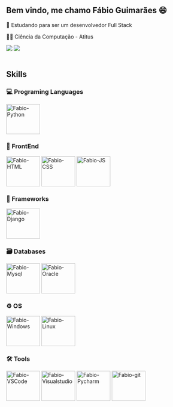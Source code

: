 ## Bem vindo, me chamo Fábio Guimarães 😄

<div>
  <p> 📘 Estudando para ser um desenvolvedor Full Stack</p>
  <p> 👨‍🎓 Ciência da Computação - Atitus</p>
</div>

<div>
  <a href="https://www.linkedin.com/in/f%C3%A1bio-guimar%C3%A3es-294ba9154/" target="_blank"><img src="https://img.shields.io/badge/-LinkedIn-%230077B5?style=for-the-badge&logo=linkedin&logoColor=white" target="_blank"></a> 
  <a href="https://instagram.com/fabio_guimaaraes" target="_blank"><img src="https://img.shields.io/badge/-Instagram-%23E4405F?style=for-the-badge&logo=instagram&logoColor=white" target="_blank"></a>
</div>

<div style="display: inline_block"><br>
  <h2>Skills</h2>
  <h3> 💻 Programing Languages </h3>
  <img align="center" alt="Fabio-Python" height="80" width="90" src="https://cdn.jsdelivr.net/gh/devicons/devicon@latest/icons/python/python-original.svg">

  <h3> 📱 FrontEnd </h3>
  <img align="center" alt="Fabio-HTML" height="80" width="90" src="https://cdn.jsdelivr.net/gh/devicons/devicon@latest/icons/html5/html5-original.svg">
  <img align="center" alt="Fabio-CSS" height="80" width="90" src="https://cdn.jsdelivr.net/gh/devicons/devicon@latest/icons/css3/css3-original.svg">
  <img align="center" alt="Fabio-JS" height="80" width="90" src="https://cdn.jsdelivr.net/gh/devicons/devicon@latest/icons/javascript/javascript-plain.svg">
  
  <h3> 📂 Frameworks </h3>
  <img align="center" alt="Fabio-Django" height="80" width="90" src="https://cdn.jsdelivr.net/gh/devicons/devicon@latest/icons/django/django-plain.svg">

  <h3> 🗃 Databases </h3>
  <img align="center" alt="Fabio-Mysql" height="80" width="90" src="https://cdn.jsdelivr.net/gh/devicons/devicon@latest/icons/mysql/mysql-original.svg">
  <img align="center" alt="Fabio-Oracle" height="80" width="90" src="https://cdn.jsdelivr.net/gh/devicons/devicon@latest/icons/oracle/oracle-original.svg">
  
  <h3> ⚙ OS </h3>
  <img align="center" alt="Fabio-Windows" height="80" width="90" src="https://cdn.jsdelivr.net/gh/devicons/devicon@latest/icons/windows8/windows8-original.svg">
  <img align="center" alt="Fabio-Linux" height="80" width="90" src="https://cdn.jsdelivr.net/gh/devicons/devicon@latest/icons/linux/linux-original.svg">
  
  <h3> 🛠 Tools </h3>
  <img align="center" alt="Fabio-VSCode" height="80" width="90" src="https://cdn.jsdelivr.net/gh/devicons/devicon@latest/icons/vscode/vscode-original.svg">
  <img align="center" alt="Fabio-Visualstudio" height="80" width="90" src="https://cdn.jsdelivr.net/gh/devicons/devicon@latest/icons/visualstudio/visualstudio-original.svg">
  <img align="center" alt="Fabio-Pycharm" height="80" width="90" src="https://cdn.jsdelivr.net/gh/devicons/devicon@latest/icons/pycharm/pycharm-original.svg">
  <img align="center" alt="Fabio-git" height="80" width="90" src="https://cdn.jsdelivr.net/gh/devicons/devicon@latest/icons/github/github-original.svg">
</div>

<!--
**Fabioguima/fabioguima** is a ✨ _special_ ✨ repository because its `README.md` (this file) appears on your GitHub profile.

Here are some ideas to get you started:

- 🔭 I’m currently working on ...
- 🌱 I’m currently learning ...
- 👯 I’m looking to collaborate on ...
- 🤔 I’m looking for help with ...
- 💬 Ask me about ...
- 📫 How to reach me: ...
- 😄 Pronouns: ...
- ⚡ Fun fact: ...
-->
